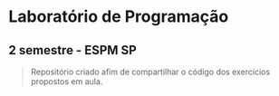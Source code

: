 # Laboratório de Programação

## 2 semestre - ESPM SP

>Repositório criado afim de compartilhar o código dos exercícios propostos em aula.
